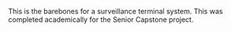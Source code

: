This is the barebones for a surveillance terminal system. This was completed academically for the Senior Capstone project.